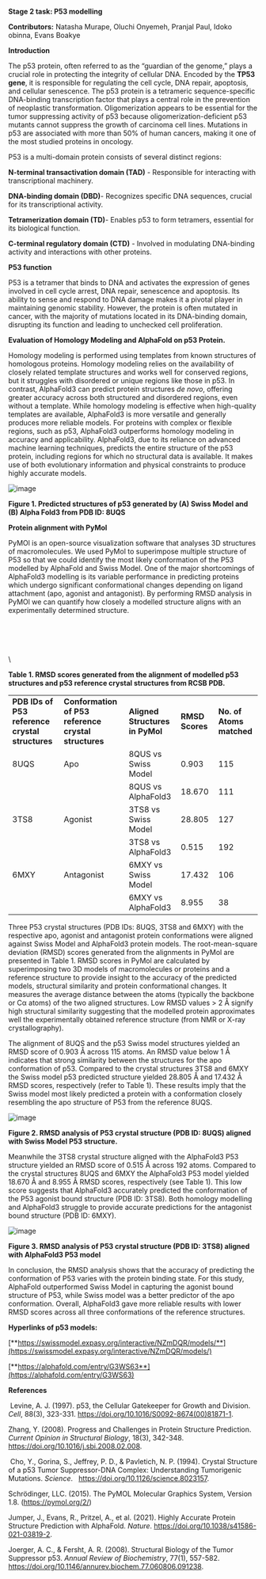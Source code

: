 <!--StartFragment-->

**Stage 2 task: P53 modelling** 

**Contributors:** Natasha Murape, Oluchi Onyemeh, Pranjal Paul, Idoko obinna, Evans Boakye 

**Introduction** 

The p53 protein, often referred to as the “guardian of the genome,” plays a crucial role in protecting the integrity of cellular DNA. Encoded by the **TP53 gene**, it is responsible for regulating the cell cycle, DNA repair, apoptosis, and cellular senescence. The p53 protein is a tetrameric sequence-specific DNA-binding transcription factor that plays a central role in the prevention of neoplastic transformation. Oligomerization appears to be essential for the tumor suppressing activity of p53 because oligomerization-deficient p53 mutants cannot suppress the growth of carcinoma cell lines. Mutations in p53 are associated with more than 50% of human cancers, making it one of the most studied proteins in oncology.

P53 is a multi-domain protein consists of several distinct regions:

**N-terminal transactivation domain (TAD)** - Responsible for interacting with transcriptional machinery.

**DNA-binding domain (DBD)**- Recognizes specific DNA sequences, crucial for its transcriptional activity.

**Tetramerization domain (TD)**- Enables p53 to form tetramers, essential for its biological function.

**C-terminal regulatory domain (CTD)** - Involved in modulating DNA-binding activity and interactions with other proteins.

**P53 function**

P53 is a tetramer that binds to DNA and activates the expression of genes involved in cell cycle arrest, DNA repair, senescence and apoptosis. Its ability to sense and respond to DNA damage makes it a pivotal player in maintaining genomic stability. However, the protein is often mutated in cancer, with the majority of mutations located in its DNA-binding domain, disrupting its function and leading to unchecked cell proliferation.

**Evaluation of Homology Modeling and AlphaFold on p53 Protein.** 

Homology modeling is performed using templates from known structures of homologous proteins. Homology modeling relies on the availability of closely related template structures and works well for conserved regions, but it struggles with disordered or unique regions like those in p53. In contrast, AlphaFold3 can predict protein structures _de novo_, offering greater accuracy across both structured and disordered regions, even without a template. While homology modeling is effective when high-quality templates are available, AlphaFold3 is more versatile and generally produces more reliable models. For proteins with complex or flexible regions, such as p53, AlphaFold3 outperforms homology modeling in accuracy and applicability. AlphaFold3, due to its reliance on advanced machine learning techniques, predicts the entire structure of the p53 protein, including regions for which no structural data is available. It makes use of both evolutionary information and physical constraints to produce highly accurate models.

![image](https://github.com/user-attachments/assets/45fd5ece-4645-499e-9ec5-08180fb2068e)


**Figure 1. Predicted structures of p53 generated by (A) Swiss Model and (B) Alpha Fold3 from PDB ID: 8UQS**

**Protein alignment with PyMol**

PyMOl is an open-source visualization software that analyses 3D structures of macromolecules. We used PyMol to superimpose multiple structure of P53 so that we could identify the most likely conformation of the P53 modelled by AlphaFold and Swiss Model. One of the major shortcomings of AlphaFold3 modelling is its variable performance in predicting proteins which undergo significant conformational changes depending on ligand attachment (apo, agonist and antagonist). By performing RMSD analysis in PyMOl we can quantify how closely a modelled structure aligns with an experimentally determined structure. 

\
\
\
\
\


**Table 1. RMSD scores generated from the alignment of modelled p53 structures and p53 reference crystal structures from RCSB PDB.** 

|                                                 |                                                      |                                 |                  |                          |
| ----------------------------------------------- | ---------------------------------------------------- | ------------------------------- | ---------------- | ------------------------ |
| **PDB IDs of P53 reference crystal structures** | **Conformation of P53 reference crystal structures** | **Aligned Structures in PyMol** | **RMSD Scores**  | **No. of Atoms matched** |
| 8UQS                                            | Apo                                                  | 8QUS vs Swiss Model             | 0.903            | 115                      |
|                                                 |                                                      | 8QUS vs AlphaFold3              | 18.670           | 111                      |
| 3TS8                                            | Agonist                                              | 3TS8 vs Swiss Model             | 28.805           | 127                      |
|                                                 |                                                      | 3TS8 vs AlphaFold3              | 0.515            | 192                      |
| 6MXY                                            | Antagonist                                           | 6MXY vs Swiss Model             | 17.432           | 106                      |
|                                                 |                                                      | 6MXY vs AlphaFold3              | 8.955            | 38                       |

Three P53 crystal structures (PDB IDs: 8UQS, 3TS8 and 6MXY) with the respective apo, agonist and antagonist protein conformations were aligned against Swiss Model and AlphaFold3 protein models. The root-mean-square deviation (RMSD) scores generated from the alignments in PyMol are presented in Table 1. RMSD scores in PyMol are calculated by superimposing two 3D models of macromolecules or proteins and a reference structure to provide insight to the accuracy of the predicted models, structural similarity and protein conformational changes. It measures the average distance between the atoms (typically the backbone or Cα atoms) of the two aligned structures. Low RMSD values > 2 Å signify high structural similarity suggesting that the modelled protein approximates well the experimentally obtained reference structure (from NMR or X-ray crystallography).  

The alignment of 8UQS and the p53 Swiss model structures yielded an RMSD score of 0.903 Å across 115 atoms. An RMSD value below 1 Å indicates that strong similarity between the structures for the apo conformation of p53. Compared to the crystal structures 3TS8 and 6MXY the Swiss model p53 predicted structure yielded 28.805 Å and 17.432 Å RMSD scores, respectively (refer to Table 1). These results imply that the Swiss model most likely predicted a protein with a conformation closely resembling the apo structure of P53 from the reference 8UQS. 

![image](https://github.com/user-attachments/assets/0304f993-5bfb-41e0-81ff-f9c1e747bcb4)


**Figure 2. RMSD analysis of P53 crystal structure (PDB ID: 8UQS) aligned with Swiss Model P53 structure.** 

Meanwhile the 3TS8 crystal structure aligned with the AlphaFold3 P53 structure yielded an RMSD score of 0.515 Å across 192 atoms. Compared to the crystal structures 8UQS and 6MXY the AlphaFold3 P53 model yielded 18.670 Å and 8.955 Å RMSD scores, respectively (see Table 1). This low score suggests that AlphaFold3 accurately predicted the conformation of the P53 agonist bound structure (PDB ID: 3TS8). Both homology modelling and AlphaFold3 struggle to provide accurate predictions for the antagonist bound structure (PDB ID: 6MXY). 


![image](https://github.com/user-attachments/assets/8d6af691-b49f-4512-8e0d-3e261ef4e5c5)


**Figure 3. RMSD analysis of P53 crystal structure (PDB ID: 3TS8) aligned with AlphaFold3 P53 model**

In conclusion, the RMSD analysis shows that the accuracy of predicting the conformation of P53 varies with the protein binding state. For this study, AlphaFold outperformed Swiss Model in capturing the agonist bound structure of P53, while Swiss model was a better predictor of the apo conformation. Overall, AlphaFold3 gave more reliable results with lower RMSD scores across all three conformations of the reference structures. 

**Hyperlinks of p53 models:**

[**https://swissmodel.expasy.org/interactive/NZmDQR/models/**](https://swissmodel.expasy.org/interactive/NZmDQR/models/)

[**https://alphafold.com/entry/G3WS63**](https://alphafold.com/entry/G3WS63)

**References**

 Levine, A. J. (1997). p53, the Cellular Gatekeeper for Growth and Division. _Cell_, 88(3), 323-331. <https://doi.org/10.1016/S0092-8674(00)81871-1>.

Zhang, Y. (2008). Progress and Challenges in Protein Structure Prediction. _Current Opinion in Structural Biology_, 18(3), 342-348. <https://doi.org/10.1016/j.sbi.2008.02.008>.

 Cho, Y., Gorina, S., Jeffrey, P. D., & Pavletich, N. P. (1994). Crystal Structure of a p53 Tumor Suppressor-DNA Complex: Understanding Tumorigenic Mutations. _Science_.   <https://doi.org/10.1126/science.8023157>.

Schrödinger, LLC. (2015). The PyMOL Molecular Graphics System, Version 1.8. (<https://pymol.org/2/>)

Jumper, J., Evans, R., Pritzel, A., et al. (2021). Highly Accurate Protein Structure Prediction with AlphaFold. _Nature_. <https://doi.org/10.1038/s41586-021-03819-2>.

Joerger, A. C., & Fersht, A. R. (2008). Structural Biology of the Tumor Suppressor p53. _Annual Review of_ _Biochemistry_, 77(1), 557-582. <https://doi.org/10.1146/annurev.biochem.77.060806.091238>.




<!--EndFragment-->
